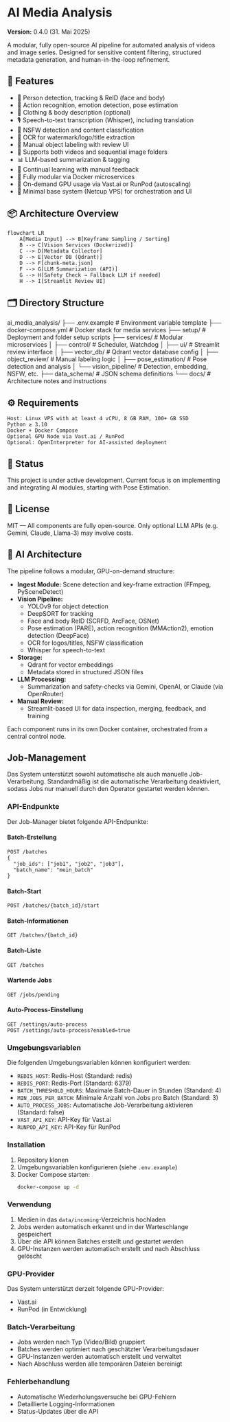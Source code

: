 # AI Media Analysis

**Version:** 0.4.0 (31. Mai 2025)

A modular, fully open-source AI pipeline for automated analysis of videos and image series. Designed for sensitive content filtering, structured metadata generation, and human-in-the-loop refinement.

## 🚀 Features

- 🔎 Person detection, tracking & ReID (face and body)
- 🧠 Action recognition, emotion detection, pose estimation
- 👕 Clothing & body description (optional)
- 🎙 Speech-to-text transcription (Whisper), including translation
- 🚫 NSFW detection and content classification
- 🧾 OCR for watermark/logo/title extraction
- 🧍 Manual object labeling with review UI
- 📁 Supports both videos and sequential image folders
- 📊 LLM-based summarization & tagging
- 🧠 Continual learning with manual feedback
- 🧩 Fully modular via Docker microservices
- 🧘 On-demand GPU usage via Vast.ai or RunPod (autoscaling)
- 🧱 Minimal base system (Netcup VPS) for orchestration and UI

## 📦 Architecture Overview

```mermaid
flowchart LR
    A[Media Input] --> B[Keyframe Sampling / Sorting]
    B --> C[Vision Services (Dockerized)]
    C --> D[Metadata Collector]
    D --> E[Vector DB (Qdrant)]
    D --> F[chunk-meta.json]
    F --> G[LLM Summarization (API)]
    G --> H[Safety Check → Fallback LLM if needed]
    H --> I[Streamlit Review UI]
```

## 🗂 Directory Structure

ai_media_analysis/
├── .env.example              # Environment variable template
├── docker-compose.yml        # Docker stack for media services
├── setup/                    # Deployment and folder setup scripts
├── services/                 # Modular microservices
│   ├── control/              # Scheduler, Watchdog
│   ├── ui/                   # Streamlit review interface
│   ├── vector_db/            # Qdrant vector database config
│   ├── object_review/        # Manual labeling logic
│   ├── pose_estimation/      # Pose detection and analysis
│   └── vision_pipeline/      # Detection, embedding, NSFW, etc.
├── data_schema/              # JSON schema definitions
└── docs/                     # Architecture notes and instructions

## ⚙ Requirements

    Host: Linux VPS with at least 4 vCPU, 8 GB RAM, 100+ GB SSD
    Python ≥ 3.10
    Docker + Docker Compose
    Optional GPU Node via Vast.ai / RunPod
    Optional: OpenInterpreter for AI-assisted deployment

## 🧪 Status

This project is under active development. Current focus is on implementing and integrating AI modules, starting with Pose Estimation.

## 📜 License

MIT — All components are fully open-source. Only optional LLM APIs (e.g. Gemini, Claude, Llama-3) may involve costs.

## 🧠 AI Architecture

The pipeline follows a modular, GPU-on-demand structure:

- **Ingest Module:** Scene detection and key-frame extraction (FFmpeg, PySceneDetect)
- **Vision Pipeline:** 
  - YOLOv9 for object detection
  - DeepSORT for tracking
  - Face and body ReID (SCRFD, ArcFace, OSNet)
  - Pose estimation (PARE), action recognition (MMAction2), emotion detection (DeepFace)
  - OCR for logos/titles, NSFW classification
  - Whisper for speech-to-text
- **Storage:**
  - Qdrant for vector embeddings
  - Metadata stored in structured JSON files
- **LLM Processing:**
  - Summarization and safety-checks via Gemini, OpenAI, or Claude (via OpenRouter)
- **Manual Review:**
  - Streamlit-based UI for data inspection, merging, feedback, and training

Each component runs in its own Docker container, orchestrated from a central control node.

## Job-Management

Das System unterstützt sowohl automatische als auch manuelle Job-Verarbeitung. Standardmäßig ist die automatische Verarbeitung deaktiviert, sodass Jobs nur manuell durch den Operator gestartet werden können.

### API-Endpunkte

Der Job-Manager bietet folgende API-Endpunkte:

#### Batch-Erstellung
```http
POST /batches
{
  "job_ids": ["job1", "job2", "job3"],
  "batch_name": "mein_batch"
}
```

#### Batch-Start
```http
POST /batches/{batch_id}/start
```

#### Batch-Informationen
```http
GET /batches/{batch_id}
```

#### Batch-Liste
```http
GET /batches
```

#### Wartende Jobs
```http
GET /jobs/pending
```

#### Auto-Process-Einstellung
```http
GET /settings/auto-process
POST /settings/auto-process?enabled=true
```

### Umgebungsvariablen

Die folgenden Umgebungsvariablen können konfiguriert werden:

- `REDIS_HOST`: Redis-Host (Standard: redis)
- `REDIS_PORT`: Redis-Port (Standard: 6379)
- `BATCH_THRESHOLD_HOURS`: Maximale Batch-Dauer in Stunden (Standard: 4)
- `MIN_JOBS_PER_BATCH`: Minimale Anzahl von Jobs pro Batch (Standard: 3)
- `AUTO_PROCESS_JOBS`: Automatische Job-Verarbeitung aktivieren (Standard: false)
- `VAST_API_KEY`: API-Key für Vast.ai
- `RUNPOD_API_KEY`: API-Key für RunPod

### Installation

1. Repository klonen
2. Umgebungsvariablen konfigurieren (siehe `.env.example`)
3. Docker Compose starten:
   ```bash
   docker-compose up -d
   ```

### Verwendung

1. Medien in das `data/incoming`-Verzeichnis hochladen
2. Jobs werden automatisch erkannt und in der Warteschlange gespeichert
3. Über die API können Batches erstellt und gestartet werden
4. GPU-Instanzen werden automatisch erstellt und nach Abschluss gelöscht

### GPU-Provider

Das System unterstützt derzeit folgende GPU-Provider:

- Vast.ai
- RunPod (in Entwicklung)

### Batch-Verarbeitung

- Jobs werden nach Typ (Video/Bild) gruppiert
- Batches werden optimiert nach geschätzter Verarbeitungsdauer
- GPU-Instanzen werden automatisch erstellt und verwaltet
- Nach Abschluss werden alle temporären Dateien bereinigt

### Fehlerbehandlung

- Automatische Wiederholungsversuche bei GPU-Fehlern
- Detaillierte Logging-Informationen
- Status-Updates über die API
